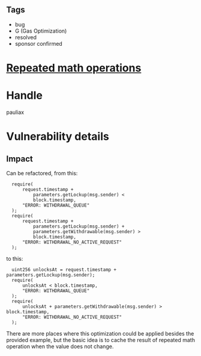 ## Tags

- bug
- G (Gas Optimization)
- resolved
- sponsor confirmed

# [Repeated math operations](https://github.com/code-423n4/2022-01-insure-findings/issues/308) 

# Handle

pauliax


# Vulnerability details

## Impact
Can be refactored, from this:
```solidity
  require(
      request.timestamp +
          parameters.getLockup(msg.sender) <
          block.timestamp,
      "ERROR: WITHDRAWAL_QUEUE"
  );
  require(
      request.timestamp +
          parameters.getLockup(msg.sender) +
          parameters.getWithdrawable(msg.sender) >
          block.timestamp,
      "ERROR: WITHDRAWAL_NO_ACTIVE_REQUEST"
  );
```
to this:
```solidity
  uint256 unlocksAt = request.timestamp + parameters.getLockup(msg.sender);
  require(
      unlocksAt < block.timestamp,
      "ERROR: WITHDRAWAL_QUEUE"
  );
  require(
      unlocksAt + parameters.getWithdrawable(msg.sender) > block.timestamp,
      "ERROR: WITHDRAWAL_NO_ACTIVE_REQUEST"
  );
```

There are more places where this optimization could be applied besides the provided example, but the basic idea is to cache the result of repeated math operation when the value does not change.

